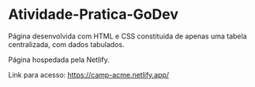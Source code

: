 # Atividade-Pratica-GoDev
 Página desenvolvida com HTML e CSS constituída de apenas uma tabela centralizada, com dados tabulados.

Página hospedada pela Netlify.

Link para acesso: https://camp-acme.netlify.app/
